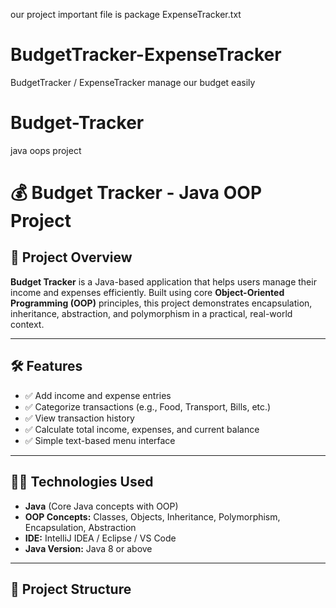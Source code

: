 our project important file is package ExpenseTracker.txt

# BudgetTracker-ExpenseTracker
BudgetTracker / ExpenseTracker manage our budget easily 

# Budget-Tracker
java oops project
# 💰 Budget Tracker - Java OOP Project

## 📌 Project Overview

**Budget Tracker** is a Java-based application that helps users manage their income and expenses efficiently. Built using core **Object-Oriented Programming (OOP)** principles, this project demonstrates encapsulation, inheritance, abstraction, and polymorphism in a practical, real-world context.

---

## 🛠️ Features

- ✅ Add income and expense entries
- ✅ Categorize transactions (e.g., Food, Transport, Bills, etc.)
- ✅ View transaction history
- ✅ Calculate total income, expenses, and current balance
- ✅ Simple text-based menu interface

---

## 🧑‍💻 Technologies Used

- **Java** (Core Java concepts with OOP)
- **OOP Concepts:** Classes, Objects, Inheritance, Polymorphism, Encapsulation, Abstraction
- **IDE:** IntelliJ IDEA / Eclipse / VS Code
- **Java Version:** Java 8 or above

---

## 📂 Project Structure
